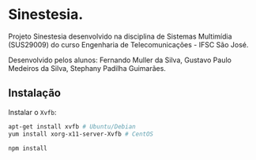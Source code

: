 # Sinestesia.

Projeto Sinestesia desenvolvido na disciplina de Sistemas Multimídia (SUS29009) do curso Engenharia de Telecomunicações - IFSC São José.

Desenvolvido pelos alunos: Fernando Muller da Silva, Gustavo Paulo Medeiros da Silva, Stephany Padilha Guimarães.

## Instalação

Instalar o `Xvfb`:
```sh
apt-get install xvfb # Ubuntu/Debian
yum install xorg-x11-server-Xvfb # CentOS
```

```
npm install
```

